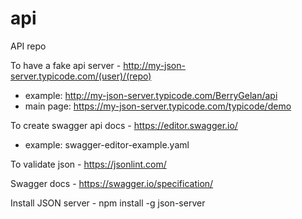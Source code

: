 # api
API repo


To have a fake api server - http://my-json-server.typicode.com/(user)/(repo)
* example: http://my-json-server.typicode.com/BerryGelan/api
* main page: https://my-json-server.typicode.com/typicode/demo

To create swagger api docs - https://editor.swagger.io/
* example: swagger-editor-example.yaml

To validate json - https://jsonlint.com/

Swagger docs - https://swagger.io/specification/

Install JSON server - npm install -g json-server
